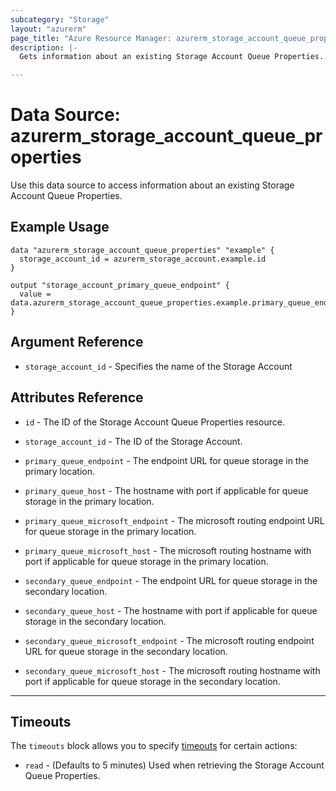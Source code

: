 ```yaml
---
subcategory: "Storage"
layout: "azurerm"
page_title: "Azure Resource Manager: azurerm_storage_account_queue_properties"
description: |-
  Gets information about an existing Storage Account Queue Properties.

---
```


# Data Source: azurerm_storage_account_queue_properties

Use this data source to access information about an existing Storage Account Queue Properties.

## Example Usage

```hcl
data "azurerm_storage_account_queue_properties" "example" {
  storage_account_id = azurerm_storage_account.example.id
}

output "storage_account_primary_queue_endpoint" {
  value = data.azurerm_storage_account_queue_properties.example.primary_queue_endpoint
}
```

## Argument Reference

* `storage_account_id` - Specifies the name of the Storage Account

## Attributes Reference

* `id` - The ID of the Storage Account Queue Properties resource.

* `storage_account_id` - The ID of the Storage Account.

* `primary_queue_endpoint` - The endpoint URL for queue storage in the primary location.

* `primary_queue_host` - The hostname with port if applicable for queue storage in the primary location.

* `primary_queue_microsoft_endpoint` - The microsoft routing endpoint URL for queue storage in the primary location.

* `primary_queue_microsoft_host` - The microsoft routing hostname with port if applicable for queue storage in the primary location.

* `secondary_queue_endpoint` - The endpoint URL for queue storage in the secondary location.

* `secondary_queue_host` - The hostname with port if applicable for queue storage in the secondary location.

* `secondary_queue_microsoft_endpoint` - The microsoft routing endpoint URL for queue storage in the secondary location.

* `secondary_queue_microsoft_host` - The microsoft routing hostname with port if applicable for queue storage in the secondary location.

---

## Timeouts

The `timeouts` block allows you to specify [timeouts](https://www.terraform.io/language/resources/syntax#operation-timeouts) for certain actions:

* `read` - (Defaults to 5 minutes) Used when retrieving the Storage Account Queue Properties.
